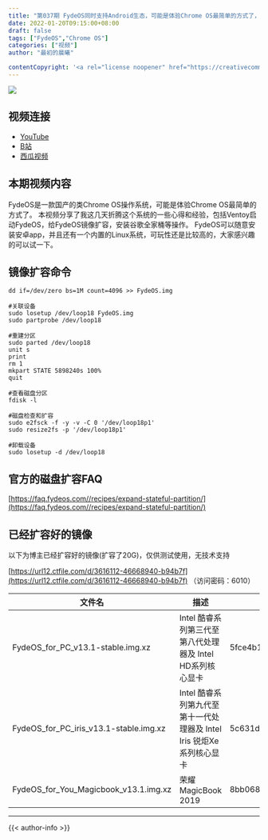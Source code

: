 ```yaml
---
title: "第037期 FydeOS同时支持Android生态，可能是体验Chrome OS最简单的方式了，独家方法：U盘运行并且支持谷歌应用市场"
date: 2022-01-20T09:15:00+08:00
draft: false
tags: ["FydeOS","Chrome OS"]
categories: ["视频"]
author: "最初的晨曦"

contentCopyright: '<a rel="license noopener" href="https://creativecommons.org/licenses/by-nc-sa/4.0/deed.zh" target="_blank">本文章采用 CC BY-NC-SA 4.0 许可协议</a>'
---
```


![](../../images/037/0.jpg)
	
## 视频连接
- [YouTube](https://www.youtube.com/watch?v=nRiJQ87ZdvM)
- [B站](https://www.bilibili.com/video/BV1kb4y1J7CN/)
- [西瓜视频](https://www.ixigua.com/7055321965598671391)

## 本期视频内容

FydeOS是一款国产的类Chrome OS操作系统，可能是体验Chrome OS最简单的方式了。
本视频分享了我这几天折腾这个系统的一些心得和经验，包括Ventoy启动FydeOS，给FydeOS镜像扩容，安装谷歌全家桶等操作。
FydeOS可以随意安装安卓app，并且还有一个内置的Linux系统，可玩性还是比较高的，大家感兴趣的可以试一下。

## 镜像扩容命令

```
dd if=/dev/zero bs=1M count=4096 >> FydeOS.img

#关联设备
sudo losetup /dev/loop18 FydeOS.img
sudo partprobe /dev/loop18

#重建分区
sudo parted /dev/loop18
unit s
print
rm 1
mkpart STATE 5898240s 100%
quit

#查看磁盘分区
fdisk -l

#磁盘检查和扩容
sudo e2fsck -f -y -v -C 0 '/dev/loop18p1'
sudo resize2fs -p '/dev/loop18p1'

#卸载设备
sudo losetup -d /dev/loop18
```

## 官方的磁盘扩容FAQ

[https://faq.fydeos.com//recipes/expand-stateful-partition/](https://faq.fydeos.com//recipes/expand-stateful-partition/)

## 已经扩容好的镜像

以下为博主已经扩容好的镜像(扩容了20G)，仅供测试使用，无技术支持

[https://url12.ctfile.com/d/3616112-46668940-b94b7f](https://url12.ctfile.com/d/3616112-46668940-b94b7f)
（访问密码：6010）

| 文件名                                 | 描述                                                         | sha1                                     |
| -------------------------------------- | ------------------------------------------------------------ | ---------------------------------------- |
| FydeOS_for_PC_v13.1-stable.img.xz      | Intel 酷睿系列第三代至第八代处理器及 Intel HD系列核心显卡    | 5fce4b1870efafc04404111818180521c806b085 |
| FydeOS_for_PC_iris_v13.1-stable.img.xz | Intel 酷睿系列第九代至第十一代处理器及 Intel Iris 锐炬Xe 系列核心显卡 | 5c631d8ec5c655108c7759ccfa670aaae406c954 |
| FydeOS_for_You_Magicbook_v13.1.img.xz  | 荣耀 MagicBook 2019                                          | 8bb068503d835908e5da1f4106e2a6c4e80ffb45 |


---

{{< author-info >}}